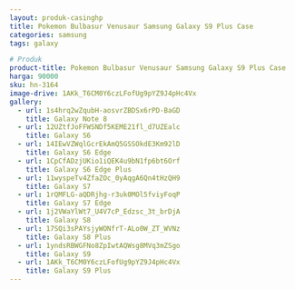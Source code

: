 ```yaml
---
layout: produk-casinghp
title: Pokemon Bulbasur Venusaur Samsung Galaxy S9 Plus Case
categories: samsung
tags: galaxy

# Produk
product-title: Pokemon Bulbasur Venusaur Samsung Galaxy S9 Plus Case
harga: 90000
sku: hn-3164
image-drive: 1AKk_T6CM0Y6czLFofUg9pYZ9J4pHc4Vx
gallery:
  - url: 1s4hrq2wZqubH-aosvrZBDSx6rPD-BaGD
    title: Galaxy Note 8
  - url: 12UZtfJoFFWSNDf5KEME21fl_d7UZEalc
    title: Galaxy S6
  - url: 14IEwVZWqlGcrEkAmQ5GSSOkdE3Km92lD
    title: Galaxy S6 Edge
  - url: 1CpCfADzjUKio1iQEK4u9bN1fp6bt6Orf
    title: Galaxy S6 Edge Plus
  - url: 11wyspeTv4ZfaZOc_0yAqgA6Qn4tHzQH9
    title: Galaxy S7
  - url: 1rQMFLG-aQDRjhg-r3uk0MOl5fviyFoqP
    title: Galaxy S7 Edge
  - url: 1j2VWaYlWt7_U4V7cP_Edzsc_3t_brDjA
    title: Galaxy S8
  - url: 17SQi3sPAYsjyWONfrT-ALo0W_ZT_WVNz
    title: Galaxy S8 Plus
  - url: 1yndsRBWGFNo8ZpIwtAQWsg8MVq3mZSgo
    title: Galaxy S9
  - url: 1AKk_T6CM0Y6czLFofUg9pYZ9J4pHc4Vx
    title: Galaxy S9 Plus
---
```

